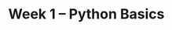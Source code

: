 ---
    title: Week 1 – Python Basics
    weekNumber: 1
    days:
      - date: 2024-4-1
        events:
          "**LEC 1**{: .label .label-lecture } [Introduction](http://datahub.ucsd.edu/user-redirect/git-sync?repo=https://github.com/dsc-courses/dsc10-2024-sp&subPath=lectures/lec01/lec01.ipynb) [✏️](resources/lectures/lec01/lec01.html)":
            "[CIT 1.0-1.3](https://inferentialthinking.com/chapters/01/what-is-data-science.html)" 
          "<small><i><span style='display: inline-block; padding-left: 80px'><b>Keywords:</b> data science, course structure, policies, syllabus, Little Women demo </span></i></small>":
          "**SUR**{: .label .label-survey } [Welcome Survey](https://forms.gle/3GxRkRjnhSUDaGA46)":
      - date: 2024-4-3
        events:
          "**LEC 2**{: .label .label-lecture } [Expressions and Data Types](http://datahub.ucsd.edu/user-redirect/git-sync?repo=https://github.com/dsc-courses/dsc10-2024-sp&subPath=lectures/lec02/lec02.ipynb) [✏️](resources/lectures/lec02/lec02.html)":
            "[BPD 1-6](https://notes.dsc10.com/01-getting_started/tools.html)" 
          "<small><i><span style='display: inline-block; padding-left: 80px'><b>Keywords:</b> Jupyter notebooks, expressions, variables, assignment, functions, int, float </span></i></small>":
          "**DISC 1**{: .label .label-disc } **[Getting Started with Jupyter Notebooks](http://datahub.ucsd.edu/user-redirect/git-sync?repo=https://github.com/dsc-courses/dsc10-2024-sp&subPath=discussion/disc01/disc01.ipynb)**":
      - date: 2024-4-5
        events:
          "**LEC 3**{: .label .label-lecture } [Strings, Lists, and Arrays](http://datahub.ucsd.edu/user-redirect/git-sync?repo=https://github.com/dsc-courses/dsc10-2024-sp&subPath=lectures/lec03/lec03.ipynb) [✏️](resources/lectures/lec03/lec03.html)":
            "[BPD 7-8](https://notes.dsc10.com/02-data_sets/arrays.html), [CIT 14.1](https://inferentialthinking.com/chapters/14/1/Properties_of_the_Mean.html#)" 
          "<small><i><span style='display: inline-block; padding-left: 80px'><b>Keywords:</b> string methods, mean, median, lists, arrays, array arithmetic </span></i></small>":
      - date: 2024-4-6
        events:
          
          "**LAB 0**{: .label .label-lab } **[Expressions and Data Types](http://datahub.ucsd.edu/user-redirect/git-sync?repo=https://github.com/dsc-courses/dsc10-2024-sp&subPath=labs/lab00/lab00.ipynb)**":
---